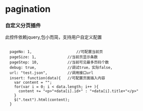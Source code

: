 # pagination
### 自定义分页插件

此控件依赖jquery,包小而简，支持用户自定义配置



<pre><code> 
  pageNo: 1,		            //可配置当前页 
  pageSize: 1,	            //当前页显示条数 
  pageStep: 10,             //当前可见最多页码个数 
  debug: true,	            //调试true，实际false, 
  url: "test.json",         //调用接口url
  insert: function(data){   //可配置页面插入内容
    var content = "";
    for(var i = 0; i < data.length; i++ ){
      content += "&lt;p>"+data[i].id+" : "+data[i].title+"&lt;/p>"
    }
    $(".text").html(content);
  }
</code></pre>
